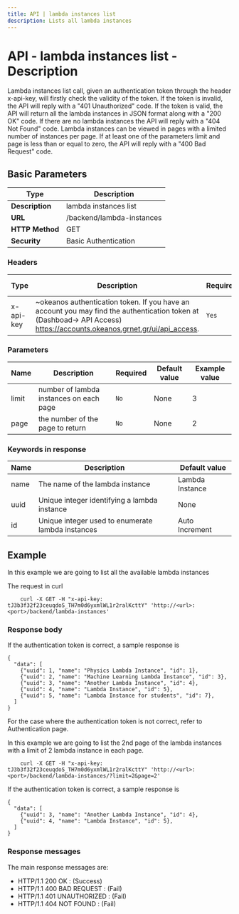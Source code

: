 ```yaml
---
title: API | lambda instances list
description: Lists all lambda instances
---
```


# API - lambda instances list - Description

Lambda instances list call, given an authentication token through the header x-api-key,
will firstly check the validity of the token. If the token is invalid, the API will reply
with a "401 Unauthorized" code. If the token is valid, the API will return all the lambda instances in JSON format along with a "200 OK" code. If there are no lambda instances the API will reply with a "404 Not Found" code. Lambda instances can be viewed in pages with a limited number of instances per page. If at least one of the parameters limit and page is less than or equal to zero, the API will reply with a "400 Bad Request" code.


## Basic Parameters

Type            | Description              |
----------------|--------------------------|
**Description** | lambda instances list
**URL**         | /backend/lambda-instances
**HTTP Method** | GET
**Security**    | Basic Authentication


### Headers

Type  | Description | Required | Default value | Example value |
----------|-------------|----------|---------------|---------------|
x-api-key | ~okeanos authentication token. If you have an account you may find the authentication token at (Dashboad-> API Access) https://accounts.okeanos.grnet.gr/ui/api_access. | `Yes` | None | tJ3b3f32f23ceuqdoS_TH7m0d6yxmlWL1r2ralKcttY


### Parameters

Name   | Description | Required | Default value | Example value |
-------|-------------|----------|---------------|---------------|
limit  | number of lambda instances on each page | `No` | None | 3
page   | the number of the page to return | `No` | None | 2

### Keywords in response
Name  | Description | Default value |
------|------------|---------------|
name  | The name of the lambda instance | Lambda Instance
uuid  | Unique integer identifying a lambda instance | None
id    | Unique integer used to enumerate lambda instances | Auto Increment


## Example

In this example we are going to list all the available lambda instances

The request in curl

```
    curl -X GET -H "x-api-key: tJ3b3f32f23ceuqdoS_TH7m0d6yxmlWL1r2ralKcttY" 'http://<url>:<port>/backend/lambda-instances'
```


### Response body

If the authentication token is correct, a sample response is

```
{
  "data": [
    {"uuid": 1, "name": "Physics Lambda Instance", "id": 1},
    {"uuid": 2, "name": "Machine Learning Lambda Instance", "id": 3},
    {"uuid": 3, "name": "Another Lambda Instance", "id": 4},
    {"uuid": 4, "name": "Lambda Instance", "id": 5},
    {"uuid": 5, "name": "Lambda Instance for students", "id": 7},
  ]
}
```

For the case where the authentication token is not correct, refer to Authentication page.

In this example we are going to list the 2nd page of the lambda instances with a limit of 2
lambda instance in each page.

```
    curl -X GET -H "x-api-key: tJ3b3f32f23ceuqdoS_TH7m0d6yxmlWL1r2ralKcttY" 'http://<url>:<port>/backend/lambda-instances/?limit=2&page=2'
```

If the authentication token is correct, a sample response is

```
{
  "data": [
    {"uuid": 3, "name": "Another Lambda Instance", "id": 4},
    {"uuid": 4, "name": "Lambda Instance", "id": 5},
  ]
}
```

### Response messages

The main response messages are:

- HTTP/1.1 200 OK : (Success)
- HTTP/1.1 400 BAD REQUEST : (Fail)
- HTTP/1.1 401 UNAUTHORIZED : (Fail)
- HTTP/1.1 404 NOT FOUND : (Fail)
